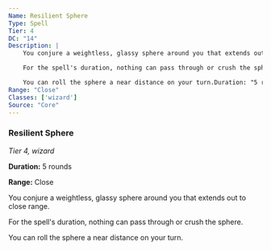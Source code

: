 ```yaml
---
Name: Resilient Sphere
Type: Spell
Tier: 4
DC: "14"
Description: |
    You conjure a weightless, glassy sphere around you that extends out to close range.

    For the spell's duration, nothing can pass through or crush the sphere.

    You can roll the sphere a near distance on your turn.Duration: "5 rounds"
Range: "Close"
Classes: ['wizard']
Source: "Core"
---
```


### Resilient Sphere

_Tier 4, wizard_

**Duration:** 5 rounds

**Range:** Close

You conjure a weightless, glassy sphere around you that extends out to close range.

For the spell's duration, nothing can pass through or crush the sphere.

You can roll the sphere a near distance on your turn.

